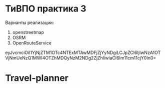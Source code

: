 # ТиВПО практика 3

Варианты реализации:
1) openstreetmap
2) OSRM
3) OpenRouteService


eyJvcmciOiI1YjNjZTM1OTc4NTExMTAwMDFjZjYyNDgiLCJpZCI6IjIwNzA1OTVjNmUxNzQ1MWI4OTZhMDQyNzM2NDg2ZjZhIiwiaCI6Im11cm11cjY0In0=
# Travel-planner
